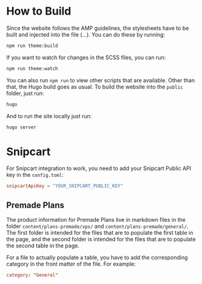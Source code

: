 # How to Build

Since the website follows the AMP guidelines, the stylesheets have to be built
and injected into the file (...). You can do these by running:

```bash
npm run theme:build
```

If you want to watch for changes in the SCSS files, you can run:

```bash
npm run theme:watch
```

You can also run `npm run` to view other scripts that are available. Other than
that, the Hugo build goes as usual. To build the website into the `public`
folder, just run:

```bash
hugo
```

And to run the site locally just run:

```bash
hugo server
```

# Snipcart

For Snipcart integration to work, you need to add your Snipcart Public API key
in the `config.toml`:

```toml
snipcartApiKey = "YOUR_SNIPCART_PUBLIC_KEY"
```

## Premade Plans

The product information for Premade Plans live in markdown files in the folder
`content/plans-premade/vps/` and `content/plans-premade/general/`. The first
folder is intended for the files that are to populate the first table in the
page, and the second folder is intended for the files that are to populate the
second table in the page. 

For a file to actually populate a table, you have to add the corresponding
category in the front matter of the file. For example:

```toml
category: "General"
```

